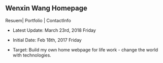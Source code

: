 ## Wenxin Wang Homepage

Resuem| Portfolio | ContactInfo

* Latest Update: March 23rd, 2018 Friday

* Initial Date: Feb 18th, 2017 Friday
* Target: Build my own home webpage for life work - change the world with technologies.

